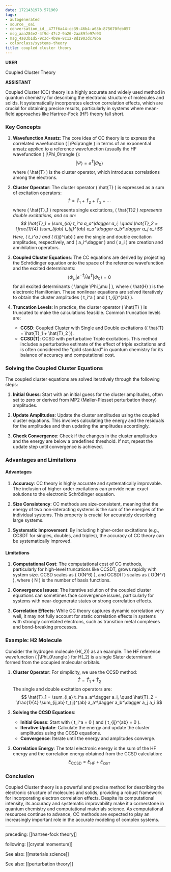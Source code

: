 ```yaml
---
date: 1721431973.571969
tags:
- autogenerated
- source__oai
- conversation_id__477f6a44-cc39-46b4-a63b-875670feb057
- msg_aaa284e2-4f9d-47c2-9a26-2aa89fe97e93
- msg_4a03b1d5-9c3d-4b8e-8c12-8d1903dc79ba
- colorclass/systems-theory
title: coupled cluster theory
---
```


**USER**

Coupled Cluster Theory


**ASSISTANT**

Coupled Cluster (CC) theory is a highly accurate and widely used method in quantum chemistry for describing the electronic structure of molecules and solids. It systematically incorporates electron correlation effects, which are crucial for obtaining precise results, particularly in systems where mean-field approaches like Hartree-Fock (HF) theory fall short.

### Key Concepts

1. **Wavefunction Ansatz**:
   The core idea of CC theory is to express the correlated wavefunction \( |\Psi\rangle \) in terms of an exponential ansatz applied to a reference wavefunction (usually the HF wavefunction \( |\Phi_0\rangle \)):
   $$
   |\Psi\rangle = e^{\hat{T}} |\Phi_0\rangle
   $$
   where \( \hat{T} \) is the cluster operator, which introduces correlations among the electrons.

2. **Cluster Operator**:
   The cluster operator \( \hat{T} \) is expressed as a sum of excitation operators:
   $$
   \hat{T} = \hat{T}_1 + \hat{T}_2 + \hat{T}_3 + \cdots
   $$
   where \( \hat{T}_1 \) represents single excitations, \( \hat{T}_2 \) represents double excitations, and so on:
   $$
   \hat{T}_1 = \sum_{ia} t_i^a a_a^\dagger a_i, \quad \hat{T}_2 = \frac{1}{4} \sum_{ijab} t_{ij}^{ab} a_a^\dagger a_b^\dagger a_j a_i
   $$
   Here, \( t_i^a \) and \( t_{ij}^{ab} \) are the single and double excitation amplitudes, respectively, and \( a_i^\dagger \) and \( a_i \) are creation and annihilation operators.

3. **Coupled Cluster Equations**:
   The CC equations are derived by projecting the Schrödinger equation onto the space of the reference wavefunction and the excited determinants:
   $$
   \langle \Phi_\mu | e^{-\hat{T}} \hat{H} e^{\hat{T}} | \Phi_0 \rangle = 0
   $$
   for all excited determinants \( \langle \Phi_\mu | \), where \( \hat{H} \) is the electronic Hamiltonian. These nonlinear equations are solved iteratively to obtain the cluster amplitudes \( t_i^a \) and \( t_{ij}^{ab} \).

4. **Truncation Levels**:
   In practice, the cluster operator \( \hat{T} \) is truncated to make the calculations feasible. Common truncation levels are:
   - **CCSD**: Coupled Cluster with Single and Double excitations (\( \hat{T} = \hat{T}_1 + \hat{T}_2 \)).
   - **CCSD(T)**: CCSD with perturbative Triple excitations. This method includes a perturbative estimate of the effect of triple excitations and is often considered the "gold standard" in quantum chemistry for its balance of accuracy and computational cost.

### Solving the Coupled Cluster Equations

The coupled cluster equations are solved iteratively through the following steps:

1. **Initial Guess**:
   Start with an initial guess for the cluster amplitudes, often set to zero or derived from MP2 (Møller-Plesset perturbation theory) amplitudes.

2. **Update Amplitudes**:
   Update the cluster amplitudes using the coupled cluster equations. This involves calculating the energy and the residuals for the amplitudes and then updating the amplitudes accordingly.

3. **Check Convergence**:
   Check if the changes in the cluster amplitudes and the energy are below a predefined threshold. If not, repeat the update step until convergence is achieved.

### Advantages and Limitations

#### Advantages

1. **Accuracy**:
   CC theory is highly accurate and systematically improvable. The inclusion of higher-order excitations can provide near-exact solutions to the electronic Schrödinger equation.

2. **Size Consistency**:
   CC methods are size-consistent, meaning that the energy of two non-interacting systems is the sum of the energies of the individual systems. This property is crucial for accurately describing large systems.

3. **Systematic Improvement**:
   By including higher-order excitations (e.g., CCSDT for singles, doubles, and triples), the accuracy of CC theory can be systematically improved.

#### Limitations

1. **Computational Cost**:
   The computational cost of CC methods, particularly for high-level truncations like CCSDT, grows rapidly with system size. CCSD scales as \( O(N^6) \), and CCSD(T) scales as \( O(N^7) \), where \( N \) is the number of basis functions.

2. **Convergence Issues**:
   The iterative solution of the coupled cluster equations can sometimes face convergence issues, particularly for systems with near-degenerate states or strong correlation effects.

3. **Correlation Effects**:
   While CC theory captures dynamic correlation very well, it may not fully account for static correlation effects in systems with strongly correlated electrons, such as transition metal complexes and bond-breaking processes.

### Example: H2 Molecule

Consider the hydrogen molecule (H\(_2\)) as an example. The HF reference wavefunction \( |\Phi_0\rangle \) for H\(_2\) is a single Slater determinant formed from the occupied molecular orbitals.

1. **Cluster Operator**:
   For simplicity, we use the CCSD method:
   $$
   \hat{T} = \hat{T}_1 + \hat{T}_2
   $$
   The single and double excitation operators are:
   $$
   \hat{T}_1 = \sum_{i,a} t_i^a a_a^\dagger a_i, \quad \hat{T}_2 = \frac{1}{4} \sum_{ij,ab} t_{ij}^{ab} a_a^\dagger a_b^\dagger a_j a_i
   $$

2. **Solving the CCSD Equations**:
   - **Initial Guess**: Start with \( t_i^a = 0 \) and \( t_{ij}^{ab} = 0 \).
   - **Iterative Update**: Calculate the energy and update the cluster amplitudes using the CCSD equations.
   - **Convergence**: Iterate until the energy and amplitudes converge.

3. **Correlation Energy**:
   The total electronic energy is the sum of the HF energy and the correlation energy obtained from the CCSD calculation:
   $$
   E_{\text{CCSD}} = E_{\text{HF}} + E_{\text{corr}}
   $$

### Conclusion

Coupled Cluster theory is a powerful and precise method for describing the electronic structure of molecules and solids, providing a robust framework for incorporating electron correlation effects. Despite its computational intensity, its accuracy and systematic improvability make it a cornerstone in quantum chemistry and computational materials science. As computational resources continue to advance, CC methods are expected to play an increasingly important role in the accurate modeling of complex systems.


---

preceding: [[hartree-fock theory]]  


following: [[crystal momentum]]

See also: [[materials science]]


See also: [[perturbation theory]]
